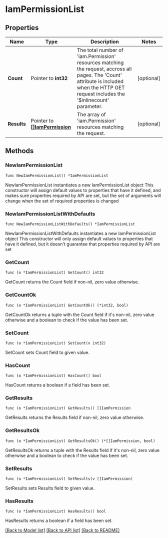 # IamPermissionList

## Properties

Name | Type | Description | Notes
------------ | ------------- | ------------- | -------------
**Count** | Pointer to **int32** | The total number of &#39;iam.Permission&#39; resources matching the request, accross all pages. The &#39;Count&#39; attribute is included when the HTTP GET request includes the &#39;$inlinecount&#39; parameter. | [optional] 
**Results** | Pointer to [**[]IamPermission**](iam.Permission.md) | The array of &#39;iam.Permission&#39; resources matching the request. | [optional] 

## Methods

### NewIamPermissionList

`func NewIamPermissionList() *IamPermissionList`

NewIamPermissionList instantiates a new IamPermissionList object
This constructor will assign default values to properties that have it defined,
and makes sure properties required by API are set, but the set of arguments
will change when the set of required properties is changed

### NewIamPermissionListWithDefaults

`func NewIamPermissionListWithDefaults() *IamPermissionList`

NewIamPermissionListWithDefaults instantiates a new IamPermissionList object
This constructor will only assign default values to properties that have it defined,
but it doesn't guarantee that properties required by API are set

### GetCount

`func (o *IamPermissionList) GetCount() int32`

GetCount returns the Count field if non-nil, zero value otherwise.

### GetCountOk

`func (o *IamPermissionList) GetCountOk() (*int32, bool)`

GetCountOk returns a tuple with the Count field if it's non-nil, zero value otherwise
and a boolean to check if the value has been set.

### SetCount

`func (o *IamPermissionList) SetCount(v int32)`

SetCount sets Count field to given value.

### HasCount

`func (o *IamPermissionList) HasCount() bool`

HasCount returns a boolean if a field has been set.

### GetResults

`func (o *IamPermissionList) GetResults() []IamPermission`

GetResults returns the Results field if non-nil, zero value otherwise.

### GetResultsOk

`func (o *IamPermissionList) GetResultsOk() (*[]IamPermission, bool)`

GetResultsOk returns a tuple with the Results field if it's non-nil, zero value otherwise
and a boolean to check if the value has been set.

### SetResults

`func (o *IamPermissionList) SetResults(v []IamPermission)`

SetResults sets Results field to given value.

### HasResults

`func (o *IamPermissionList) HasResults() bool`

HasResults returns a boolean if a field has been set.


[[Back to Model list]](../README.md#documentation-for-models) [[Back to API list]](../README.md#documentation-for-api-endpoints) [[Back to README]](../README.md)


